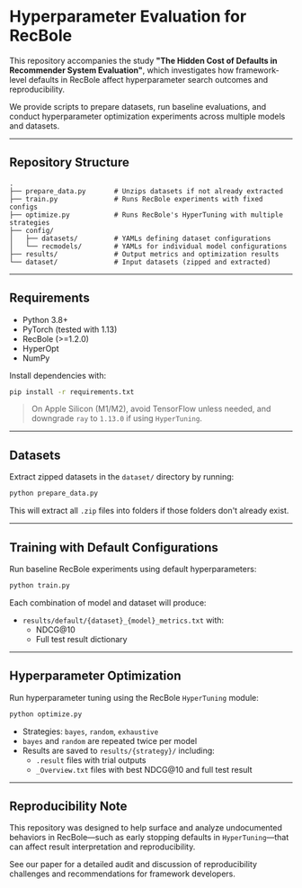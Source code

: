 # Hyperparameter Evaluation for RecBole

This repository accompanies the study **"The Hidden Cost of Defaults in Recommender System Evaluation"**, which investigates how framework-level defaults in RecBole affect hyperparameter search outcomes and reproducibility.

We provide scripts to prepare datasets, run baseline evaluations, and conduct hyperparameter optimization experiments across multiple models and datasets.

---

## Repository Structure

```
.
├── prepare_data.py       # Unzips datasets if not already extracted
├── train.py              # Runs RecBole experiments with fixed configs
├── optimize.py           # Runs RecBole's HyperTuning with multiple strategies
├── config/
│   ├── datasets/         # YAMLs defining dataset configurations
│   └── recmodels/        # YAMLs for individual model configurations
├── results/              # Output metrics and optimization results
└── dataset/              # Input datasets (zipped and extracted)
```

---

## Requirements

- Python 3.8+
- PyTorch (tested with 1.13)
- RecBole (>=1.2.0)
- HyperOpt
- NumPy

Install dependencies with:

```bash
pip install -r requirements.txt
```

> On Apple Silicon (M1/M2), avoid TensorFlow unless needed, and downgrade `ray` to `1.13.0` if using `HyperTuning`.

---

## Datasets

Extract zipped datasets in the `dataset/` directory by running:

```bash
python prepare_data.py
```

This will extract all `.zip` files into folders if those folders don't already exist.

---

## Training with Default Configurations

Run baseline RecBole experiments using default hyperparameters:

```bash
python train.py
```

Each combination of model and dataset will produce:

- `results/default/{dataset}_{model}_metrics.txt` with:
  - NDCG@10
  - Full test result dictionary

---

## Hyperparameter Optimization

Run hyperparameter tuning using the RecBole `HyperTuning` module:

```bash
python optimize.py
```

- Strategies: `bayes`, `random`, `exhaustive`
- `bayes` and `random` are repeated twice per model
- Results are saved to `results/{strategy}/` including:
  - `.result` files with trial outputs
  - `_Overview.txt` files with best NDCG@10 and full test result

---


## Reproducibility Note

This repository was designed to help surface and analyze undocumented behaviors in RecBole—such as early stopping defaults in `HyperTuning`—that can affect result interpretation and reproducibility.

See our paper for a detailed audit and discussion of reproducibility challenges and recommendations for framework developers.

